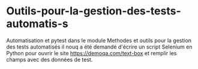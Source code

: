 # Outils-pour-la-gestion-des-tests-automatis-s
Automatisation et pytest
dans le module Methodes et outils pour la gestion des tests automatisés il nouq a été demandé d'écrire un script Selenium en Python pour ouvrir le site https://demoqa.com/text-box et remplir les champs avec des données de test.

 

